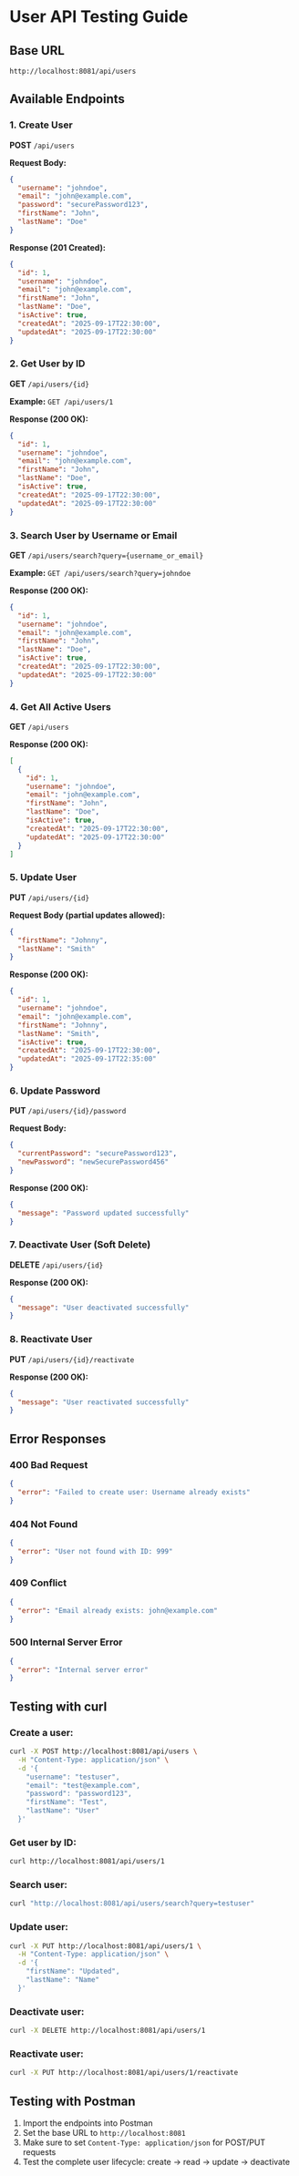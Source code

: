# User API Testing Guide

## Base URL
```
http://localhost:8081/api/users
```

## Available Endpoints

### 1. Create User
**POST** `/api/users`

**Request Body:**
```json
{
  "username": "johndoe",
  "email": "john@example.com",
  "password": "securePassword123",
  "firstName": "John",
  "lastName": "Doe"
}
```

**Response (201 Created):**
```json
{
  "id": 1,
  "username": "johndoe",
  "email": "john@example.com",
  "firstName": "John",
  "lastName": "Doe",
  "isActive": true,
  "createdAt": "2025-09-17T22:30:00",
  "updatedAt": "2025-09-17T22:30:00"
}
```

### 2. Get User by ID
**GET** `/api/users/{id}`

**Example:** `GET /api/users/1`

**Response (200 OK):**
```json
{
  "id": 1,
  "username": "johndoe",
  "email": "john@example.com",
  "firstName": "John",
  "lastName": "Doe",
  "isActive": true,
  "createdAt": "2025-09-17T22:30:00",
  "updatedAt": "2025-09-17T22:30:00"
}
```

### 3. Search User by Username or Email
**GET** `/api/users/search?query={username_or_email}`

**Example:** `GET /api/users/search?query=johndoe`

**Response (200 OK):**
```json
{
  "id": 1,
  "username": "johndoe",
  "email": "john@example.com",
  "firstName": "John",
  "lastName": "Doe",
  "isActive": true,
  "createdAt": "2025-09-17T22:30:00",
  "updatedAt": "2025-09-17T22:30:00"
}
```

### 4. Get All Active Users
**GET** `/api/users`

**Response (200 OK):**
```json
[
  {
    "id": 1,
    "username": "johndoe",
    "email": "john@example.com",
    "firstName": "John",
    "lastName": "Doe",
    "isActive": true,
    "createdAt": "2025-09-17T22:30:00",
    "updatedAt": "2025-09-17T22:30:00"
  }
]
```

### 5. Update User
**PUT** `/api/users/{id}`

**Request Body (partial updates allowed):**
```json
{
  "firstName": "Johnny",
  "lastName": "Smith"
}
```

**Response (200 OK):**
```json
{
  "id": 1,
  "username": "johndoe",
  "email": "john@example.com",
  "firstName": "Johnny",
  "lastName": "Smith",
  "isActive": true,
  "createdAt": "2025-09-17T22:30:00",
  "updatedAt": "2025-09-17T22:35:00"
}
```

### 6. Update Password
**PUT** `/api/users/{id}/password`

**Request Body:**
```json
{
  "currentPassword": "securePassword123",
  "newPassword": "newSecurePassword456"
}
```

**Response (200 OK):**
```json
{
  "message": "Password updated successfully"
}
```

### 7. Deactivate User (Soft Delete)
**DELETE** `/api/users/{id}`

**Response (200 OK):**
```json
{
  "message": "User deactivated successfully"
}
```

### 8. Reactivate User
**PUT** `/api/users/{id}/reactivate`

**Response (200 OK):**
```json
{
  "message": "User reactivated successfully"
}
```

## Error Responses

### 400 Bad Request
```json
{
  "error": "Failed to create user: Username already exists"
}
```

### 404 Not Found
```json
{
  "error": "User not found with ID: 999"
}
```

### 409 Conflict
```json
{
  "error": "Email already exists: john@example.com"
}
```

### 500 Internal Server Error
```json
{
  "error": "Internal server error"
}
```

## Testing with curl

### Create a user:
```bash
curl -X POST http://localhost:8081/api/users \
  -H "Content-Type: application/json" \
  -d '{
    "username": "testuser",
    "email": "test@example.com",
    "password": "password123",
    "firstName": "Test",
    "lastName": "User"
  }'
```

### Get user by ID:
```bash
curl http://localhost:8081/api/users/1
```

### Search user:
```bash
curl "http://localhost:8081/api/users/search?query=testuser"
```

### Update user:
```bash
curl -X PUT http://localhost:8081/api/users/1 \
  -H "Content-Type: application/json" \
  -d '{
    "firstName": "Updated",
    "lastName": "Name"
  }'
```

### Deactivate user:
```bash
curl -X DELETE http://localhost:8081/api/users/1
```

### Reactivate user:
```bash
curl -X PUT http://localhost:8081/api/users/1/reactivate
```

## Testing with Postman

1. Import the endpoints into Postman
2. Set the base URL to `http://localhost:8081`
3. Make sure to set `Content-Type: application/json` for POST/PUT requests
4. Test the complete user lifecycle: create → read → update → deactivate
